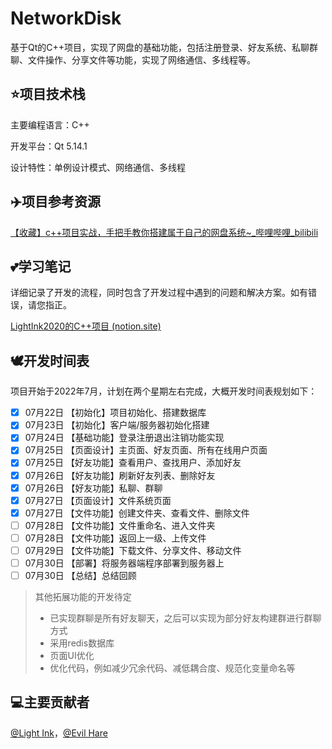 # NetworkDisk
基于Qt的C++项目，实现了网盘的基础功能，包括注册登录、好友系统、私聊群聊、文件操作、分享文件等功能，实现了网络通信、多线程等。

## :star:项目技术栈

主要编程语言：C++

开发平台：Qt 5.14.1

设计特性：单例设计模式、网络通信、多线程

## :airplane:项目参考资源

[【收藏】c++项目实战，手把手教你搭建属于自己的网盘系统~\_哔哩哔哩\_bilibili](https://www.bilibili.com/video/BV1bR4y1774v?p=1&vd_source=9abbc05576cd3bb02674558403865122)

## :two_hearts:学习笔记

详细记录了开发的流程，同时包含了开发过程中遇到的问题和解决方案。如有错误，请您指正。

[LightInk2020的C++项目 (notion.site)](https://lightink2020.notion.site/lightink2020/C-26c2299de7a04180a1e04de71a356590)

## :dove:开发时间表

项目开始于2022年7月，计划在两个星期左右完成，大概开发时间表规划如下：

- [x] 07月22日    【初始化】项目初始化、搭建数据库
- [x] 07月23日    【初始化】客户端/服务器初始化搭建
- [x] 07月24日    【基础功能】登录注册退出注销功能实现
- [x] 07月25日    【页面设计】主页面、好友页面、所有在线用户页面
- [x] 07月25日    【好友功能】查看用户、查找用户、添加好友
- [x] 07月26日    【好友功能】刷新好友列表、删除好友
- [x] 07月26日    【好友功能】私聊、群聊
- [x] 07月27日    【页面设计】文件系统页面
- [x] 07月27日    【文件功能】创建文件夹、查看文件、删除文件
- [ ] 07月28日    【文件功能】文件重命名、进入文件夹
- [ ] 07月28日    【文件功能】返回上一级、上传文件
- [ ] 07月29日    【文件功能】下载文件、分享文件、移动文件
- [ ] 07月30日    【部署】将服务器端程序部署到服务器上
- [ ] 07月30日    【总结】总结回顾

> 其他拓展功能的开发待定
>
> * 已实现群聊是所有好友聊天，之后可以实现为部分好友构建群进行群聊方式
> * 采用redis数据库
> * 页面UI优化
> * 优化代码，例如减少冗余代码、减低耦合度、规范化变量命名等

## :computer:主要贡献者

[@Light Ink](https://github.com/LightInk2020)，[@Evil Hare](https://github.com/eharecz)

